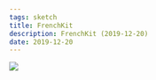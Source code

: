 ```yaml
---
tags: sketch
title: FrenchKit
description: FrenchKit (2019-12-20)
date: 2019-12-20
---
```


![](06_FrenchKit_2019-12-20.jpg) 
